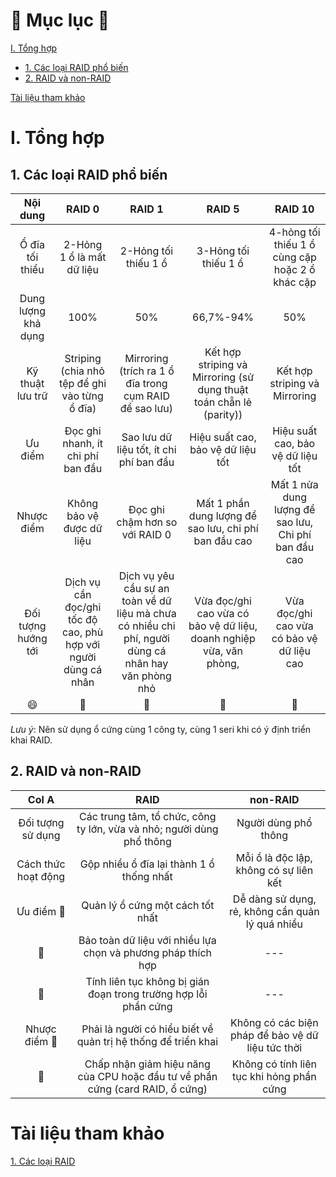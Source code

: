 # 🐡 Mục lục 🐡
[I. Tổng hợp](#Tonghop)
 - [1. Các loại RAID phổ biến](#1nhoI)
 - [2. RAID và non-RAID](#2nhoI)

[Tài liệu tham khảo](#tailieuthamkhao)

<a name="Tonghop"></a>
# I. Tổng hợp 
<a name="1nhoI"></a>
## 1. Các loại RAID phổ biến
| Nội dung | RAID 0 | RAID 1 | RAID 5 | RAID 10|
|:---:|:---:|:---:|:---:|:---:|
| Ổ đĩa tối thiểu | 2-Hỏng 1 ổ là mất dữ liệu | 2-Hỏng tối thiếu 1 ổ | 3-Hỏng tối thiếu 1 ổ | 4-hỏng tối thiếu 1 ổ cùng cặp hoặc 2 ổ khác cặp|
| Dung lượng khả dụng|100%|50%|66,7%-94%|50%|
| Kỹ thuật lưu trữ | Striping (chia nhỏ tệp để ghi vào từng ổ đĩa) | Mirroring (trích ra 1 ổ đĩa trong cụm RAID để sao lưu) | Kết hợp striping và Mirroring (sử dụng thuật toán chẵn lẻ (parity)) | Kết hợp striping và Mirroring|
| Ưu điểm | Đọc ghi nhanh, ít chi phí ban đầu | Sao lưu dữ liệu tốt, ít chi phí ban đầu | Hiệu suất cao, bảo vệ dữ liệu tốt | Hiệu suất cao, bảo vệ dữ liệu tốt|
| Nhược điểm | Không bảo vệ được dữ liệu | Đọc ghi chậm hơn so với RAID 0 | Mất 1 phần dung lượng để sao lưu, chi phí ban đầu cao | Mất 1 nửa dung lượng để sao lưu, Chi phí ban đầu cao|
| Đối tượng hướng tới| Dịch vụ cần đọc/ghi tốc độ cao, phù hợp với người dùng cá nhân| Dịch vụ yêu cầu sự an toàn về dữ liệu mà chưa có nhiều chi phí, người dùng cá nhân hay văn phòng nhỏ| Vừa đọc/ghi cao vừa có bảo vệ dữ liệu, doanh nghiệp vừa, văn phòng,| Vừa đọc/ghi cao vừa có bảo vệ dữ liệu cao|
|:smile:|🍉|🍍|🍎| 🍌|

_Lưu ý_: Nên sử dụng ổ cứng cùng 1 công ty, cùng 1 seri khi có ý định triển khai RAID.

<a name="2nhoI"></a>
## 2. RAID và non-RAID
| Col A | RAID | non-RAID|
|:---:|:---:|:---:|
| Đối tượng sử dụng | Các trung tâm, tổ chức, công ty lớn, vừa và nhỏ; người dùng phổ thông | Người dùng phổ thông|
| Cách thức hoạt động| Gộp nhiều ổ đĩa lại thành 1 ổ thống nhất| Mỗi ổ là độc lập, không có sự liên kết|
| Ưu điểm 🌻 | Quản lý ổ cứng một cách tốt nhất | Dễ dàng sử dụng, rẻ, không cần quản lý quá nhiều |
| 🌻| Bảo toàn dữ liệu với nhiều lựa chọn và phương pháp thích hợp| ---|
| 🌻| Tính liên tục không bị gián đoạn trong trường hợp lỗi phần cứng| ---|
| Nhược điểm 🐊| Phải là người có hiểu biết về quản trị hệ thống để triển khai| Không có các biện pháp để bảo vệ dữ liệu tức thời|
| 🐊| Chấp nhận giảm hiệu năng của CPU hoặc đầu tư về phần cứng (card RAID, ổ cứng)| Không có tính liên tục khi hỏng phần cứng|

<a name="tailieuthamkhao"></a>
# Tài liệu tham khảo
[1. Các loại RAID](https://hostingviet.vn/cong-nghe-raid-raid-0-raid-1-raid-5-raid-10)
